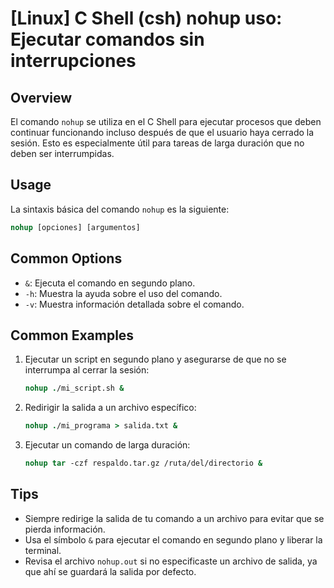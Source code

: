 # [Linux] C Shell (csh) nohup uso: Ejecutar comandos sin interrupciones

## Overview
El comando `nohup` se utiliza en el C Shell para ejecutar procesos que deben continuar funcionando incluso después de que el usuario haya cerrado la sesión. Esto es especialmente útil para tareas de larga duración que no deben ser interrumpidas.

## Usage
La sintaxis básica del comando `nohup` es la siguiente:

```csh
nohup [opciones] [argumentos]
```

## Common Options
- `&`: Ejecuta el comando en segundo plano.
- `-h`: Muestra la ayuda sobre el uso del comando.
- `-v`: Muestra información detallada sobre el comando.

## Common Examples
1. Ejecutar un script en segundo plano y asegurarse de que no se interrumpa al cerrar la sesión:
   ```csh
   nohup ./mi_script.sh &
   ```

2. Redirigir la salida a un archivo específico:
   ```csh
   nohup ./mi_programa > salida.txt &
   ```

3. Ejecutar un comando de larga duración:
   ```csh
   nohup tar -czf respaldo.tar.gz /ruta/del/directorio &
   ```

## Tips
- Siempre redirige la salida de tu comando a un archivo para evitar que se pierda información.
- Usa el símbolo `&` para ejecutar el comando en segundo plano y liberar la terminal.
- Revisa el archivo `nohup.out` si no especificaste un archivo de salida, ya que ahí se guardará la salida por defecto.